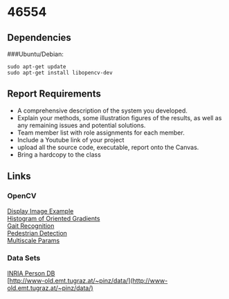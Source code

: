 # 46554

## Dependencies
###Ubuntu/Debian:
```
sudo apt-get update
sudo apt-get install libopencv-dev
```
## Report Requirements
- A comprehensive description of the system you developed.
- Explain your methods, some illustration figures of the results, as well as any remaining issues and potential solutions.
- Team member list with role assignments for each member.
- Include a Youtube link of your project
- upload all the source code, executable, report onto the Canvas.
- Bring a hardcopy to the class

## Links
### OpenCV
[Display Image Example](https://docs.opencv.org/2.4/doc/tutorials/introduction/display_image/display_image.html)  
[Histogram of Oriented Gradients](https://www.learnopencv.com/histogram-of-oriented-gradients/)  
[Gait Recognition](https://mediatum.ub.tum.de/doc/1304824/1304824.pdf)  
[Pedestrian Detection](https://www.pyimagesearch.com/2015/11/09/pedestrian-detection-opencv/)   
[Multiscale Params](https://stackoverflow.com/questions/20801015/recommended-values-for-opencv-detectmultiscale-parameters)   

### Data Sets
[INRIA Person DB](http://pascal.inrialpes.fr/data/human/)   
[http://www-old.emt.tugraz.at/~pinz/data/](http://www-old.emt.tugraz.at/~pinz/data/)
